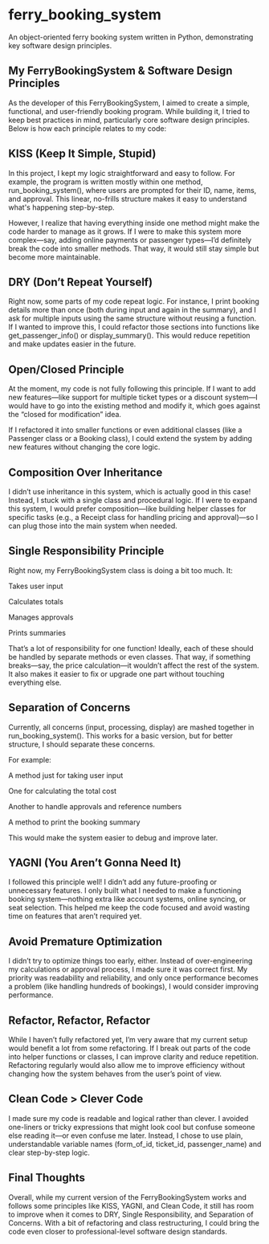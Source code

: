# ferry_booking_system
An object-oriented ferry booking system written in Python, demonstrating key software design principles.

## My FerryBookingSystem & Software Design Principles
As the developer of this FerryBookingSystem, I aimed to create a simple, functional, and user-friendly booking program. While building it, I tried to keep best practices in mind, particularly core software design principles. Below is how each principle relates to my code:

## KISS (Keep It Simple, Stupid)
In this project, I kept my logic straightforward and easy to follow. For example, the program is written mostly within one method, run_booking_system(), where users are prompted for their ID, name, items, and approval. This linear, no-frills structure makes it easy to understand what's happening step-by-step.

However, I realize that having everything inside one method might make the code harder to manage as it grows. If I were to make this system more complex—say, adding online payments or passenger types—I’d definitely break the code into smaller methods. That way, it would still stay simple but become more maintainable.
## DRY (Don’t Repeat Yourself)
Right now, some parts of my code repeat logic. For instance, I print booking details more than once (both during input and again in the summary), and I ask for multiple inputs using the same structure without reusing a function. If I wanted to improve this, I could refactor those sections into functions like get_passenger_info() or display_summary(). This would reduce repetition and make updates easier in the future.

## Open/Closed Principle
At the moment, my code is not fully following this principle. If I want to add new features—like support for multiple ticket types or a discount system—I would have to go into the existing method and modify it, which goes against the “closed for modification” idea.

If I refactored it into smaller functions or even additional classes (like a Passenger class or a Booking class), I could extend the system by adding new features without changing the core logic.

## Composition Over Inheritance
I didn’t use inheritance in this system, which is actually good in this case! Instead, I stuck with a single class and procedural logic. If I were to expand this system, I would prefer composition—like building helper classes for specific tasks (e.g., a Receipt class for handling pricing and approval)—so I can plug those into the main system when needed.

## Single Responsibility Principle
Right now, my FerryBookingSystem class is doing a bit too much. It:

Takes user input

Calculates totals

Manages approvals

Prints summaries

That’s a lot of responsibility for one function! Ideally, each of these should be handled by separate methods or even classes. That way, if something breaks—say, the price calculation—it wouldn’t affect the rest of the system. It also makes it easier to fix or upgrade one part without touching everything else.

## Separation of Concerns
Currently, all concerns (input, processing, display) are mashed together in run_booking_system(). This works for a basic version, but for better structure, I should separate these concerns.

For example:

A method just for taking user input

One for calculating the total cost

Another to handle approvals and reference numbers

A method to print the booking summary

This would make the system easier to debug and improve later.

## YAGNI (You Aren’t Gonna Need It)
I followed this principle well! I didn’t add any future-proofing or unnecessary features. I only built what I needed to make a functioning booking system—nothing extra like account systems, online syncing, or seat selection. This helped me keep the code focused and avoid wasting time on features that aren’t required yet.

## Avoid Premature Optimization
I didn’t try to optimize things too early, either. Instead of over-engineering my calculations or approval process, I made sure it was correct first. My priority was readability and reliability, and only once performance becomes a problem (like handling hundreds of bookings), I would consider improving performance.

## Refactor, Refactor, Refactor
While I haven’t fully refactored yet, I’m very aware that my current setup would benefit a lot from some refactoring. If I break out parts of the code into helper functions or classes, I can improve clarity and reduce repetition. Refactoring regularly would also allow me to improve efficiency without changing how the system behaves from the user’s point of view.

## Clean Code > Clever Code
I made sure my code is readable and logical rather than clever. I avoided one-liners or tricky expressions that might look cool but confuse someone else reading it—or even confuse me later. Instead, I chose to use plain, understandable variable names (form_of_id, ticket_id, passenger_name) and clear step-by-step logic.

## Final Thoughts
Overall, while my current version of the FerryBookingSystem works and follows some principles like KISS, YAGNI, and Clean Code, it still has room to improve when it comes to DRY, Single Responsibility, and Separation of Concerns. With a bit of refactoring and class restructuring, I could bring the code even closer to professional-level software design standards.
